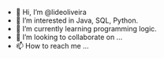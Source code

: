 - 👋 Hi, I’m @lideoliveira
- 👀 I’m interested in Java, SQL, Python.
- 🌱 I’m currently learning programming logic.
- 💞️ I’m looking to collaborate on ...
- 📫 How to reach me ...

<!---
lideoliveira/lideoliveira is a ✨ special ✨ repository because its `README.md` (this file) appears on your GitHub profile.
You can click the Preview link to take a look at your changes.
--->
